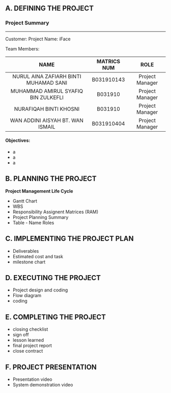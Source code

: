 ## A. DEFINING THE PROJECT ##
### Project Summary ###
---------------
Customer: 
Project Name: iFace 

Team Members: 

NAME | MATRICS NUM | ROLE
:---: | :---: | :---:
NURUL AINA ZAFIARH BINTI MUHAMAD SANI | B031910143 | Project Manager
MUHAMMAD AMIRUL SYAFIQ BIN ZULKEFLI | B031910 | Project Manager
NURAFIQAH BINTI KHOSNI | B031910 | Project Manager
WAN ADDINI AISYAH BT. WAN ISMAIL | B031910404 | Project Manager

#### Objectives: ####
* a
* a
* a

## B. PLANNING THE PROJECT ##
**Project Management Life Cycle** 
* Gantt Chart
* WBS
* Responsibility Assignent Matrices (RAM)
* Project Planning Summary
* Table - Name Roles

## C. IMPLEMENTING THE PROJECT PLAN ##
* Deliverables
* Estimated cost and task
* milestone chart

## D. EXECUTING THE PROJECT ##
* Project design and coding
* Flow diagram
* coding

## E. COMPLETING THE PROJECT ##
* closing checklist
* sign off
* lesson learned
* final project report
* close contract

## F. PROJECT PRESENTATION ##
* Presentation video
* System demonstration video
